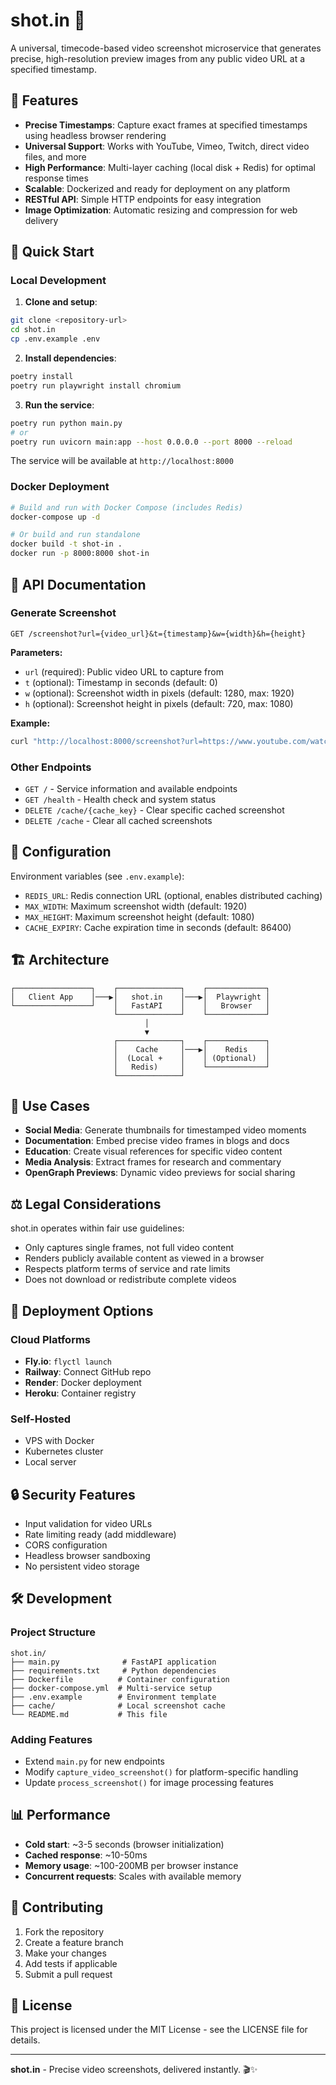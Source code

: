 # shot.in 📸

A universal, timecode-based video screenshot microservice that generates precise, high-resolution preview images from any public video URL at a specified timestamp.

## 🌟 Features

- **Precise Timestamps**: Capture exact frames at specified timestamps using headless browser rendering
- **Universal Support**: Works with YouTube, Vimeo, Twitch, direct video files, and more
- **High Performance**: Multi-layer caching (local disk + Redis) for optimal response times
- **Scalable**: Dockerized and ready for deployment on any platform
- **RESTful API**: Simple HTTP endpoints for easy integration
- **Image Optimization**: Automatic resizing and compression for web delivery

## 🚀 Quick Start

### Local Development

1. **Clone and setup**:
```bash
git clone <repository-url>
cd shot.in
cp .env.example .env
```

2. **Install dependencies**:
```bash
poetry install
poetry run playwright install chromium
```

3. **Run the service**:
```bash
poetry run python main.py
# or
poetry run uvicorn main:app --host 0.0.0.0 --port 8000 --reload
```

The service will be available at `http://localhost:8000`

### Docker Deployment

```bash
# Build and run with Docker Compose (includes Redis)
docker-compose up -d

# Or build and run standalone
docker build -t shot-in .
docker run -p 8000:8000 shot-in
```

## 📖 API Documentation

### Generate Screenshot

```http
GET /screenshot?url={video_url}&t={timestamp}&w={width}&h={height}
```

**Parameters:**
- `url` (required): Public video URL to capture from
- `t` (optional): Timestamp in seconds (default: 0)
- `w` (optional): Screenshot width in pixels (default: 1280, max: 1920)
- `h` (optional): Screenshot height in pixels (default: 720, max: 1080)

**Example:**
```bash
curl "http://localhost:8000/screenshot?url=https://www.youtube.com/watch?v=dQw4w9WgXcQ&t=30&w=1280&h=720"
```

### Other Endpoints

- `GET /` - Service information and available endpoints
- `GET /health` - Health check and system status
- `DELETE /cache/{cache_key}` - Clear specific cached screenshot
- `DELETE /cache` - Clear all cached screenshots

## 🔧 Configuration

Environment variables (see `.env.example`):

- `REDIS_URL`: Redis connection URL (optional, enables distributed caching)
- `MAX_WIDTH`: Maximum screenshot width (default: 1920)
- `MAX_HEIGHT`: Maximum screenshot height (default: 1080)
- `CACHE_EXPIRY`: Cache expiration time in seconds (default: 86400)

## 🏗️ Architecture

```
┌─────────────────┐    ┌──────────────┐    ┌─────────────┐
│   Client App    │───▶│   shot.in    │───▶│  Playwright │
└─────────────────┘    │   FastAPI    │    │   Browser   │
                       └──────────────┘    └─────────────┘
                              │
                              ▼
                       ┌──────────────┐    ┌─────────────┐
                       │    Cache     │───▶│    Redis    │
                       │  (Local +    │    │ (Optional)  │
                       │   Redis)     │    └─────────────┘
                       └──────────────┘
```

## 🎯 Use Cases

- **Social Media**: Generate thumbnails for timestamped video moments
- **Documentation**: Embed precise video frames in blogs and docs
- **Education**: Create visual references for specific video content
- **Media Analysis**: Extract frames for research and commentary
- **OpenGraph Previews**: Dynamic video previews for social sharing

## ⚖️ Legal Considerations

shot.in operates within fair use guidelines:
- Only captures single frames, not full video content
- Renders publicly available content as viewed in a browser
- Respects platform terms of service and rate limits
- Does not download or redistribute complete videos

## 🚀 Deployment Options

### Cloud Platforms
- **Fly.io**: `flyctl launch`
- **Railway**: Connect GitHub repo
- **Render**: Docker deployment
- **Heroku**: Container registry

### Self-Hosted
- VPS with Docker
- Kubernetes cluster
- Local server

## 🔒 Security Features

- Input validation for video URLs
- Rate limiting ready (add middleware)
- CORS configuration
- Headless browser sandboxing
- No persistent video storage

## 🛠️ Development

### Project Structure
```
shot.in/
├── main.py              # FastAPI application
├── requirements.txt     # Python dependencies
├── Dockerfile          # Container configuration
├── docker-compose.yml  # Multi-service setup
├── .env.example        # Environment template
├── cache/              # Local screenshot cache
└── README.md           # This file
```

### Adding Features
- Extend `main.py` for new endpoints
- Modify `capture_video_screenshot()` for platform-specific handling
- Update `process_screenshot()` for image processing features

## 📊 Performance

- **Cold start**: ~3-5 seconds (browser initialization)
- **Cached response**: ~10-50ms
- **Memory usage**: ~100-200MB per browser instance
- **Concurrent requests**: Scales with available memory

## 🤝 Contributing

1. Fork the repository
2. Create a feature branch
3. Make your changes
4. Add tests if applicable
5. Submit a pull request

## 📄 License

This project is licensed under the MIT License - see the LICENSE file for details.

---

**shot.in** - Precise video screenshots, delivered instantly. 🎬✨
